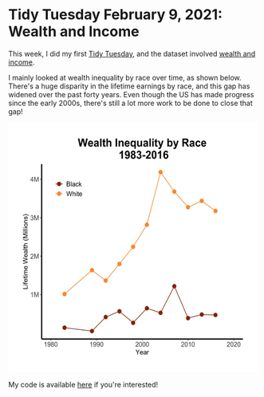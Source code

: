 # Tidy Tuesday February 9, 2021: Wealth and Income

This week, I did my first [Tidy Tuesday](https://github.com/rfordatascience/tidytuesday), and the dataset involved [wealth and income](https://github.com/rfordatascience/tidytuesday/blob/master/data/2021/2021-02-09/readme.md).

I mainly looked at wealth inequality by race over time, as shown below. There's a huge disparity in the lifetime earnings by race, and this gap has widened over the past forty years. Even though the US has made progress since the early 2000s, there's still a lot more work to be done to close that gap!


<img src="https://github.com/aboskovic21/tidy_tuesday/blob/main/2021/plot.jpg?raw=true" width="500" height="500">

My code is available [here](https://github.com/aboskovic21/tidy_tuesday/blob/main/2021/week6.Rmd) if you're interested!
